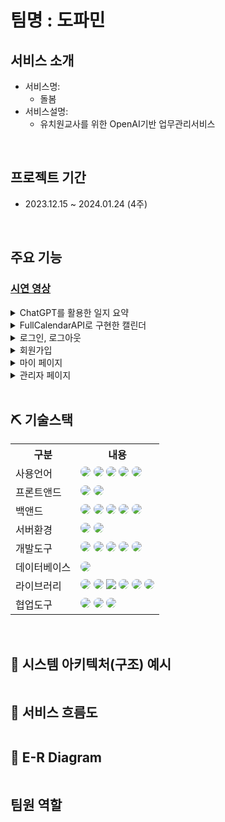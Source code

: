 # 팀명 : 도파민


## 서비스 소개
* 서비스명:
  *  돌봄
* 서비스설명:
  *  유치원교사를 위한 OpenAI기반 업무관리서비스
<br>

## 프로젝트 기간
- 2023.12.15 ~ 2024.01.24 (4주)
<br>

## 주요 기능

### [시연 영상]()

<details>

<summary>ChatGPT를 활용한 일지 요약</summary>

<!-- summary 아래 한칸 공백 두어야함 -->
<img src="ReadMeImg/colorSelect.png"  alt="colorSelect"/>

<br>

- 기간을 설정하면 교사가 기존에 작성해둔 일지를 3/1 분량으로 요약해주는 기능
  
</details>

<details>

<summary>FullCalendarAPI로 구현한 캘린더</summary>

<!-- summary 아래 한칸 공백 두어야함 -->
<img src="ReadMeImg/imageSelect.png"  alt="imageSelect"/>

<br>

- 

</details>


<details>

<summary>로그인, 로그아웃</summary>

<!-- summary 아래 한칸 공백 두어야함 -->
<img src="ReadMeImg/login.png"  alt="login"/>

<br>

- 사용자가 가입한 아이디와 비밀변호를 정확히 입력하면 로그인 할 수 있음
- 가입하지 않은 아이디 입력 혹은 비밀번호를 정확히 입력하지 않을 시 경고 창을 띄우며 입력란을 초기화함
- 카카오 API를 이용하여 간편 로그인 기능 구현
- 카카오로 간편 로그인한 회원은 자동으로 회원 가입됨
- 로그인한 회원의 회원 정보는 세션에 저장되어 유지되며 로그아웃 버튼을 클릭시 세션을 초기화하며 로그아웃 됨
  
</details>

<details>

<summary>회원가입</summary>

<!-- summary 아래 한칸 공백 두어야함 -->
<img src="ReadMeImg/register.png"  alt="register"/>

<br>

- 사용자는 아이디, 패스워드, 닉네임을 입력하면 회원가입 할 수 있음
- 이미 가입된 아이디, 패스워드와 패스워드 확인이 일치하게 입력하지 않을 시 혹은 입력 값 중 하나라도 공백을 입력한다면 각각 알림창을 띄워 사용자의 올바른 입력을 유도함
  
</details>

<details>
 
<summary>마이 페이지</summary>

<!-- summary 아래 한칸 공백 두어야함 -->
<img src="ReadMeImg/myPage.png"  alt="mypage"/>

<br>

- 
  
</details>

<details>

<summary>관리자 페이지</summary>

<!-- summary 아래 한칸 공백 두어야함 -->
<img src="ReadMeImg/admin.png"  alt="admin"/>

<br>

- 
  
</details>
<br>

## ⛏ 기술스택
<table>
    <tr>
        <th>구분</th>
        <th>내용</th>
    </tr>
    <tr>
        <td>사용언어</td>
        <td>
            <img src="https://img.shields.io/badge/Java-007396?style=for-the-badge&logo=java&logoColor=white" style="border-radius:15px"/>
            <img src="https://img.shields.io/badge/Python-3776AB?style=for-the-badge&logo=Python&logoColor=white" style="border-radius:15px">
            <img src="https://img.shields.io/badge/HTML5-E34F26?style=for-the-badge&logo=HTML5&logoColor=white" style="border-radius:15px"/>
            <img src="https://img.shields.io/badge/CSS3-1572B6?style=for-the-badge&logo=CSS3&logoColor=white" style="border-radius:15px"/>
            <img src="https://img.shields.io/badge/JavaScript-F7DF1E?style=for-the-badge&logo=JavaScript&logoColor=white" style="border-radius:15px"/>
        </td>
    </tr>
        <tr>
        <td>프론트앤드</td>
        <td>
            <img src="https://img.shields.io/badge/BootStrap-7952B3?style=for-the-badge&logo=BootStrap&logoColor=white" style="border-radius:15px"/>
            <img src="https://img.shields.io/badge/jquery-0769AD?style=for-the-badge&logo=jquery&logoColor=white" style="border-radius:15px"/>
        </td>
    </tr>
    <tr>
        <td>백앤드</td>
        <td>
            <img src="https://img.shields.io/badge/spring-6DB33F?style=for-the-badge&logo=spring&logoColor=white" style="border-radius:15px"/> 
            <img src="https://img.shields.io/badge/Jsp-007396?style=for-the-badge&logo=java&logoColor=white" style="border-radius:15px"/>
            <img src="https://img.shields.io/badge/Ajax-007396?style=for-the-badge&logo=java&logoColor=white" style="border-radius:15px"/>
            <img src="https://img.shields.io/badge/jstl-007396?style=for-the-badge&logo=java&logoColor=white" style="border-radius:15px"/>
            <img src="https://img.shields.io/badge/MyBatis-007396?style=for-the-badge&logo=java&logoColor=white" style="border-radius:15px"/>
        </td>
    </tr>
    <tr>
        <td>서버환경</td>
        <td>
            <img src="https://img.shields.io/badge/Apache Tomcat-D22128?style=for-the-badge&logo=Apache Tomcat&logoColor=white" style="border-radius:15px"/>
            <img src="https://img.shields.io/badge/flask-000000?style=for-the-badge&logo=flask&logoColor=white" style="border-radius:15px"/>
        </td>
    </tr>
    <tr>
        <td>개발도구</td>
        <td>
            <img src="https://img.shields.io/badge/VSCode-007ACC?style=for-the-badge&logo=VisualStudioCode&logoColor=white" style="border-radius:15px"/>
            <img src="https://img.shields.io/badge/Eclipse-2C2255?style=for-the-badge&logo=Eclipse&logoColor=white" style="border-radius:15px"/>
            <img src="https://img.shields.io/badge/Jupyter-F37626?style=for-the-badge&logoColor=white" style="border-radius:15px"/>
            <img src="https://img.shields.io/badge/dbeaver-003B57?style=for-the-badge&logoColor=white" style="border-radius:15px"/>
            <img src="https://img.shields.io/badge/sql developer-003B57?style=for-the-badge&logoColor=white" style="border-radius:15px"/>
        </td>
    </tr>
    <tr>
        <td>데이터베이스</td>
        <td>
            <img src="https://img.shields.io/badge/Oracle 11g-F80000?style=for-the-badge&logo=Oracle&logoColor=white" style="border-radius:15px"/>
        </td>
    </tr>
    <tr>
        <td>라이브러리</td>
        <td>
            <img src="https://img.shields.io/badge/Anaconda-44A833?style=for-the-badge&logo=Anaconda&logoColor=white" style="border-radius:15px"/>        
            <img src="https://img.shields.io/badge/Selenium-43B02A?style=for-the-badge&logo=Selenium&logoColor=white" style="border-radius:15px"/>
            <img src="https://img.shields.io/badge/opencv-5C3EE8?style=for-the-badge&logo=opencv&logoColor=white" wstyle="border-radius:15px"/>
            <img src="https://img.shields.io/badge/NumPy-013243?style=for-the-badge&logo=NumPy&logoColor=white" style="border-radius:15px"/>
            <img src="https://img.shields.io/badge/pandas-150458?style=for-the-badge&logo=pandas&logoColor=white" style="border-radius:15px"/>
            <img src="https://img.shields.io/badge/Scikit learn-F7931E?style=for-the-badge&logo=Scikit-learn&logoColor=white" style="border-radius:15px"/>
        </td>
    </tr>
    <tr>
        <td>협업도구</td>
        <td>
            <img src="https://img.shields.io/badge/git-F05032?style=for-the-badge&logo=git&logoColor=white" style="border-radius:15px"/>
            <img src="https://img.shields.io/badge/GitHub-181717?style=for-the-badge&logo=GitHub&logoColor=white" style="border-radius:15px"/>
            <img src="https://img.shields.io/badge/Notion-000000?style=for-the-badge&logo=notion&logoColor=white" style="border-radius:15px"/>
        </td>
    </tr>
    
</table>


<br>

## 📌 시스템 아키텍처(구조) 예시 
<img src=""/>
<br>

## 📌 서비스 흐름도
<img src="">
<br>

## 📌 E-R Diagram
<img src=""/>
<br>

<!-- ## 🖥 화면 구성 -->
<!-- 시연영상 잘라서  -->

## 팀원 역할
<table>

</table>
